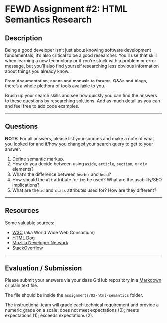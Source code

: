 # FEWD Assignment #2: HTML Semantics Research

## Description

Being a good developer isn’t just about knowing software development fundamentals; it’s also critical to be a good researcher. You’ll use that skill when learning a new technology or if you’re stuck with a problem or error message, but you’ll also find yourself researching less obvious information about things you already know.

From documentation, specs and manuals to forums, Q&As and blogs, there’s a whole plethora of tools available to you.

Brush up your search skills and see how quickly you can find the answers to these questions by researching solutions. Add as much detail as you can and feel free to add code examples.

---

## Questions

**NOTE:** For all answers, please list your sources and make a note of what you looked for and if/how you changed your search query to get to your answer.

1. Define semantic markup.
1. How do you decide between using `aside`, `article`, `section`, or `div` elements?
1. What’s the difference between `header` and `head`?
1. How should the `alt` attribute for `img` be used? What are the usability/SEO implications?
1. What are the `id` and `class` attributes used for? How are they different?

---

## Resources

Some valuable sources:

- [W3C](https://www.w3.org/TR/html5/) (aka World Wide Web Consortium)
- [HTML Dog](http://htmldog.com/guides/html/)
- [Mozilla Developer Network](https://developer.mozilla.org/en-US/docs/Web/HTML)
- [StackOverflow](http://stackoverflow.com/documentation/html/topics)

---

## Evaluation / Submission

Please submit your answers via your class GitHub repository in a [Markdown](https://guides.github.com/features/mastering-markdown/) or plain text file.

The file should be inside the `assignments/02-html-semantics` folder.

The instructional team will grade each technical requirement and provide a numeric grade on a scale: does not meet expectations (0); meets expectations (1); exceeds expectations (2).
